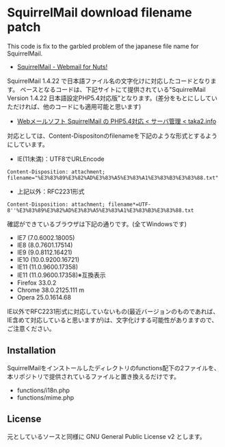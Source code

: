 SquirrelMail download filename patch
===========================

This code is fix to the garbled problem of the japanese file name for SquirrelMail.

* [SquirrelMail - Webmail for Nuts!](http://squirrelmail.org/)

SquirrelMail 1.4.22 で日本語ファイル名の文字化けに対応したコードとなります。
ベースとなるコードは、下記サイトにて提供されている"SquirrelMail Version 1.4.22 日本語設定PHP5.4対応版"となります。(差分をもとにししていただければ、他のコードにも適用可能と思います)
* [Webメールソフト SquirrelMail の PHP5.4対応 < サーバ管理 < taka2.info](http://taka2.info/20120705/squirrelmail-php54/)

対応としては、Content-Dispositonのfilenameを下記のような形式とするようにしています。
* IE(11未満)：UTF8でURLEncode
```
Content-Disposition: attachment; filename="%E3%83%89%E3%82%AD%E3%83%A5%E3%83%A1%E3%83%B3%E3%83%88.txt"
```
* 上記以外：RFC2231形式
```
Content-Disposition: attachment; filename*=UTF-8''%E3%83%89%E3%82%AD%E3%83%A5%E3%83%A1%E3%83%B3%E3%83%88.txt
```

確認ができているブラウザは下記の通りです。(全てWindowsです)
* IE7 (7.0.6002.18005)
* IE8 (8.0.7601.17514)
* IE9 (9.0.8112.16421)
* IE10 (10.0.9200.16721)
* IE11 (11.0.9600.17358)
* IE11 (11.0.9600.17358)※互換表示
* Firefox 33.0.2
* Chrome 38.0.2125.111 m
* Opera 25.0.1614.68

IE以外でRFC2231形式に対応していないもの(最近バージョンのものであれば、IE含めて対応していると思いますが)は、文字化けする可能性がありますので、ご注意ください。

Installation
------------

SquirrelMailをインストールしたディレクトリのfunctions配下の2ファイルを、本リポジトリで提供されているファイルと置き換えるだけです。
* functions/i18n.php
* functions/mime.php

License
------------

元としているソースと同様に GNU General Public License v2 とします。
